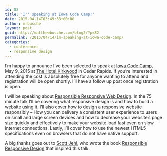 ```yaml
---
id: 82
title: 'I'' speaking at Iowa Code Camp!'
date: 2015-04-14T03:49:53+00:00
author: mrbusche
layout: post
guid: http://matthewbusche.com/blog2/?p=82
permalink: /2015/04/14/im-speaking-at-iowa-code-camp/
categories:
  - conferences
  - responsive design
---
```

I&#8217;m happy to announce I&#8217;ve been selected to speak at [Iowa Code Camp](http://iowacodecamp.com/), May 9, 2015 at [The Hotel Kirkwood](http://www.thehotelatkirkwood.com/) in Cedar Rapids. If you&#8217;re interested in attending the cost is absolutely free for anyone wanting to attend and registration will be open shortly. I&#8217;ll have a follow up post once registration is open.

I will be speaking about [Responsible Responsive Web Design](http://iowacodecamp.com/session/list#9). In the 75 minute talk I&#8217;ll be covering what responsive design is and how to build a website using it. I&#8217;ll also cover how to design a responsive website responsibly &#8211; How you can delivery a consistent user experience to users on small and large screen devices and how to decrease your website&#8217;s page size quickly and effectively to make your website load fast even on slow internet connections. Lastly, I&#8217;ll cover how to use the newest HTML5 specifications even on browsers that do not have native support.

A big thanks goes out to [Scott Jehl](http://scottjehl.com/), who wrote the book [Responsible Responsive Design](http://abookapart.com/products/responsible-responsive-design) that inspired this talk.